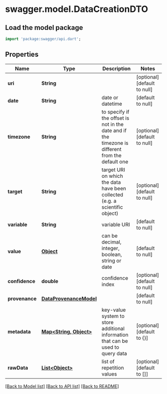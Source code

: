 # swagger.model.DataCreationDTO

## Load the model package
```dart
import 'package:swagger/api.dart';
```

## Properties
Name | Type | Description | Notes
------------ | ------------- | ------------- | -------------
**uri** | **String** |  | [optional] [default to null]
**date** | **String** | date or datetime | [default to null]
**timezone** | **String** | to specify if the offset is not in the date and if the timezone is different from the default one | [optional] [default to null]
**target** | **String** | target URI on which the data have been collected (e.g. a scientific object) | [optional] [default to null]
**variable** | **String** | variable URI | [default to null]
**value** | [**Object**](Object.md) | can be decimal, integer, boolean, string or date | [default to null]
**confidence** | **double** | confidence index | [optional] [default to null]
**provenance** | [**DataProvenanceModel**](DataProvenanceModel.md) |  | [default to null]
**metadata** | [**Map&lt;String, Object&gt;**](Object.md) | key-value system to store additional information that can be used to query data | [optional] [default to {}]
**rawData** | [**List&lt;Object&gt;**](Object.md) | list of repetition values | [optional] [default to []]

[[Back to Model list]](../README.md#documentation-for-models) [[Back to API list]](../README.md#documentation-for-api-endpoints) [[Back to README]](../README.md)


